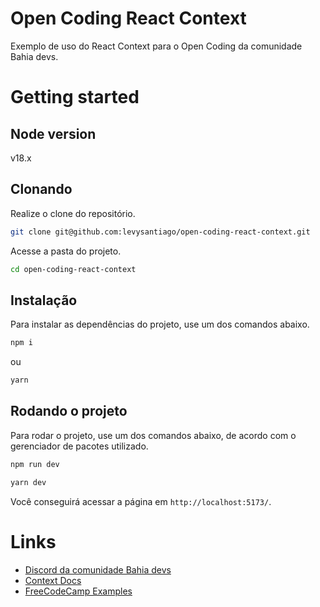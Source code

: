 # Open Coding React Context

Exemplo de uso do React Context para o Open Coding da comunidade Bahia devs.

# Getting started

## Node version
v18.x

## Clonando

Realize o clone do repositório.

```bash
git clone git@github.com:levysantiago/open-coding-react-context.git
```
Acesse a pasta do projeto.

```bash
cd open-coding-react-context
```

## Instalação

Para instalar as dependências do projeto, use um dos comandos abaixo.

```bash
npm i
```

ou

```bash
yarn
```

## Rodando o projeto

Para rodar o projeto, use um dos comandos abaixo, de acordo com o gerenciador de pacotes utilizado.

```bash
npm run dev
```

```bash
yarn dev
```

Você conseguirá acessar a página em `http://localhost:5173/`.

# Links

- [Discord da comunidade Bahia devs](https://discord.gg/XMWfZKPvZ3)
- [Context Docs](https://legacy.reactjs.org/docs/context.html)
- [FreeCodeCamp Examples](https://www.freecodecamp.org/news/react-context-for-beginners/)